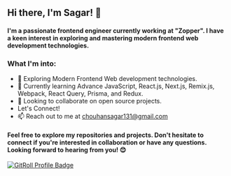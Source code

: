 ## Hi there, I'm Sagar! 👋
#### I'm a passionate frontend engineer currently working at "Zopper". I have a keen interest in exploring and mastering modern frontend web development technologies.

### What I'm into:
- 👀 Exploring Modern Frontend Web development technologies.
- 🌱 Currently learning Advance JavaScript, React.js, Next.js, Remix.js, Webpack, React Query, Prisma, and Redux.
- 💞️ Looking to collaborate on open source projects.
- Let's Connect!
- 📫 Reach out to me at chouhansagar131@gmail.com

#### Feel free to explore my repositories and projects. Don't hesitate to connect if you're interested in collaboration or have any questions. Looking forward to hearing from you! 😊
<a href="https://gitroll.io/profile/uKPNwfYWYJscqoNBm7svBKOuMoIh1" target="_blank"><img src="https://gitroll.io/api/badges/profiles/v1/uKPNwfYWYJscqoNBm7svBKOuMoIh1" alt="GitRoll Profile Badge"/></a>
<!---
csagar131/csagar131 is a ✨ special ✨ repository because its `README.md` (this file) appears on your GitHub profile.
You can click the Preview link to take a look at your changes.
--->

